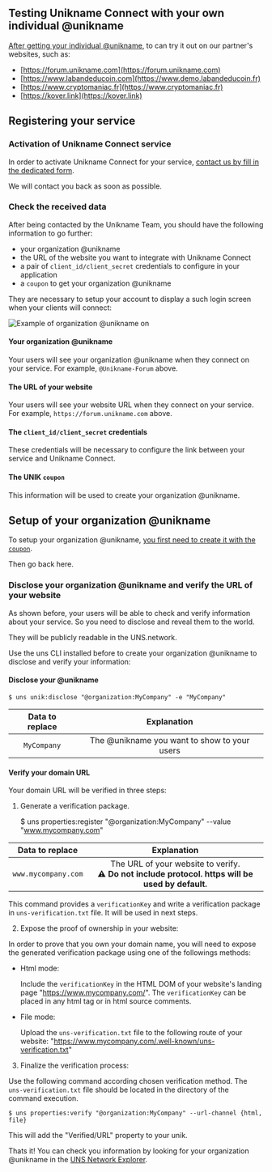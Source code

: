 ## Testing Unikname Connect with your own individual @unikname

[After getting your individual @unikname](/get-unikname/creating-your-unikname-individual), to can try it out on our partner's websites, such as:

- [https://forum.unikname.com](https://forum.unikname.com)
- [https://www.labandeducoin.com](https://www.demo.labandeducoin.fr)
- [https://www.cryptomaniac.fr](https://www.cryptomaniac.fr)
- [https://kover.link](https://kover.link)

## Registering your service

### Activation of Unikname Connect service

In order to activate Unikname Connect for your service, [contact us by fill in the dedicated form](https://www.unikname.com/get-started/).

We will contact you back as soon as possible.

### Check the received data

After being contacted by the Unikname Team, you should have the following information to go further:

- your organization @unikname
- the URL of the website you want to integrate with Unikname Connect
- a pair of `client_id/client_secret` credentials to configure in your application
- a `coupon` to get your organization @unikname

They are necessary to setup your account to display a such login screen when your clients will connect:

![Example of organization @unikname on](/connect/connect-with-your-private-unikname-screen.png)

#### Your organization @unikname

Your users will see your organization @unikname when they connect on your service.
For example, `@Unikname-Forum` above.

#### The URL of your website

Your users will see your website URL when they connect on your service.
For example, `https://forum.unikname.com` above.


#### The `client_id/client_secret` credentials

These credentials will be necessary to configure the link between your service and Unikname Connect.

#### The UNIK `coupon`

This information will be used to create your organization @unikname.
 
## Setup of your organization @unikname

To setup your organization @unikname, [you first need to create it with the `coupon`](/get-unikname/creating-unikname-organization).

Then go back here.

### Disclose your organization @unikname and verify the URL of your website

As shown before, your users will be able to check and verify information about your service.
So you need to disclose and reveal them to the world.

They will be publicly readable in the UNS.network.

Use the uns CLI installed before to create your organization @unikname to disclose and verify your information:

#### Disclose your @unikname

    $ uns unik:disclose "@organization:MyCompany" -e "MyCompany"

| Data to replace | Explanation |
|:----:|:-----------:|
| `MyCompany`     |  The @unikname you want to show to your users           |

#### Verify your domain URL

Your domain URL will be verified in three steps:
1. Generate a verification package.

    $ uns properties:register "@organization:MyCompany" --value "www.mycompany.com"

| Data to replace | Explanation |
|:----:|:-----------:|
| `www.mycompany.com`     | The URL of your website to verify.<br/>**:warning: Do not include protocol. https will be used by default.**  |


This command provides a `verificationKey` and write a verification package in `uns-verification.txt` file. It will be used in next steps.

2. Expose the proof of ownership in your website:

In order to prove that you own your domain name, you will need to expose the generated verification package using one of the followings methods:
 - Html mode:

    Include the `verificationKey` in the HTML DOM of your website's landing page "https://www.mycompany.com/". The `verificationKey` can be placed in any html tag or in html source comments.
 - File mode:

    Upload the `uns-verification.txt` file to the following route of your website: "https://www.mycompany.com/.well-known/uns-verification.txt"

3. Finalize the verification process:

Use the following command according chosen verification method. The `uns-verification.txt` file should be located in the directory of the command execution.

    $ uns properties:verify "@organization:MyCompany" --url-channel {html, file}

This will add the "Verified/URL" property to your unik.


Thats it! You can check you information by looking for your organization @unikname in the [UNS Network Explorer](https://explorer.uns.network).
